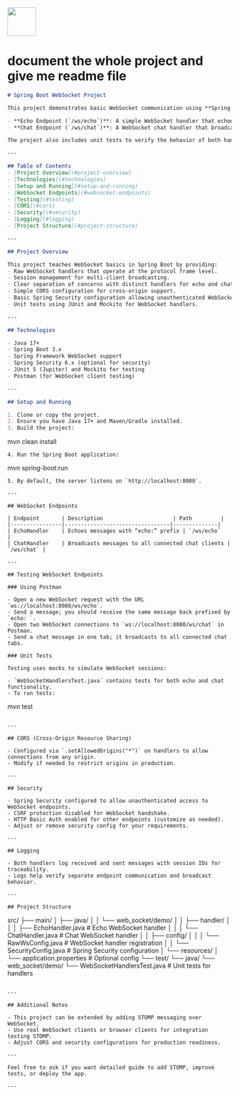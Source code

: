 <img src="https://r2cdn.perplexity.ai/pplx-full-logo-primary-dark%402x.png" style="height:64px;margin-right:32px"/>

# document the whole project and give me readme file

```markdown
# Spring Boot WebSocket Project

This project demonstrates basic WebSocket communication using **Spring Boot** with two WebSocket endpoints:

- **Echo Endpoint (`/ws/echo`)**: A simple WebSocket handler that echoes back any received text message prefixed with "echo: ".
- **Chat Endpoint (`/ws/chat`)**: A WebSocket chat handler that broadcasts messages to all connected clients with session IDs.

The project also includes unit tests to verify the behavior of both handlers.

---

## Table of Contents
- [Project Overview](#project-overview)
- [Technologies](#technologies)
- [Setup and Running](#setup-and-running)
- [WebSocket Endpoints](#websocket-endpoints)
- [Testing](#testing)
- [CORS](#cors)
- [Security](#security)
- [Logging](#logging)
- [Project Structure](#project-structure)

---

## Project Overview

This project teaches WebSocket basics in Spring Boot by providing:
- Raw WebSocket handlers that operate at the protocol frame level.
- Session management for multi-client broadcasting.
- Clear separation of concerns with distinct handlers for echo and chat.
- Simple CORS configuration for cross-origin support.
- Basic Spring Security configuration allowing unauthenticated WebSocket connections.
- Unit tests using JUnit and Mockito for WebSocket handlers.

---

## Technologies

- Java 17+
- Spring Boot 3.x
- Spring Framework WebSocket support
- Spring Security 6.x (optional for security)
- JUnit 5 (Jupiter) and Mockito for testing
- Postman (for WebSocket client testing)

---

## Setup and Running

1. Clone or copy the project.
2. Ensure you have Java 17+ and Maven/Gradle installed.
3. Build the project:
```

mvn clean install

```
4. Run the Spring Boot application:
```

mvn spring-boot:run

```
5. By default, the server listens on `http://localhost:8080`.

---

## WebSocket Endpoints

| Endpoint       | Description                      | Path         |
|----------------|---------------------------------|--------------|
| EchoHandler    | Echoes messages with “echo:” prefix | `/ws/echo`   |
| ChatHandler    | Broadcasts messages to all connected chat clients | `/ws/chat` |

---

## Testing WebSocket Endpoints

### Using Postman

- Open a new WebSocket request with the URL `ws://localhost:8080/ws/echo`.
- Send a message; you should receive the same message back prefixed by `echo: `.
- Open two WebSocket connections to `ws://localhost:8080/ws/chat` in Postman.
- Send a chat message in one tab; it broadcasts to all connected chat tabs.

### Unit Tests

Testing uses mocks to simulate WebSocket sessions:

- `WebSocketHandlersTest.java` contains tests for both echo and chat functionality.
- To run tests:
```

mvn test

```

---

## CORS (Cross-Origin Resource Sharing)

- Configured via `.setAllowedOrigins("*")` on handlers to allow connections from any origin.
- Modify if needed to restrict origins in production.

---

## Security

- Spring Security configured to allow unauthenticated access to WebSocket endpoints.
- CSRF protection disabled for WebSocket handshake.
- HTTP Basic Auth enabled for other endpoints (customize as needed).
- Adjust or remove security config for your requirements.

---

## Logging

- Both handlers log received and sent messages with session IDs for traceability.
- Logs help verify separate endpoint communication and broadcast behavior.

---

## Project Structure

```

src/
├── main/
│   ├── java/
│   │   └── web_socket/demo/
│   │       ├── handler/
│   │       │   ├── EchoHandler.java      \# Echo WebSocket handler
│   │       │   └── ChatHandler.java      \# Chat WebSocket handler
│   │       ├── config/
│   │       │   └── RawWsConfig.java      \# WebSocket handler registration
│   │       └── SecurityConfig.java       \# Spring Security configuration
│   └── resources/
│       └── application.properties        \# Optional config
└── test/
└── java/
└── web_socket/demo/
└── WebSocketHandlersTest.java  \# Unit tests for handlers

```

---

## Additional Notes

- This project can be extended by adding STOMP messaging over WebSocket.
- Use real WebSocket clients or browser clients for integration testing STOMP.
- Adjust CORS and security configurations for production readiness.

---

Feel free to ask if you want detailed guide to add STOMP, improve tests, or deploy the app.

---
```

